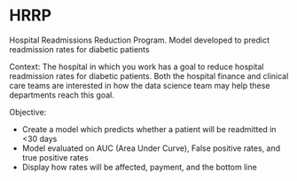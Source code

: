 # HRRP
Hospital Readmissions Reduction Program. Model developed to predict readmission rates for diabetic patients 


Context: The hospital in which you work has a goal to reduce hospital readmission rates for diabetic patients. Both the hospital finance and clinical care teams are interested in how the data science team may help these departments reach this goal.

Objective: 
- Create a model which predicts whether a patient will be readmitted in <30 days
- Model evaluated on AUC (Area Under Curve), False positive rates, and true positive rates
- Display how rates will be affected, payment, and the bottom line 
